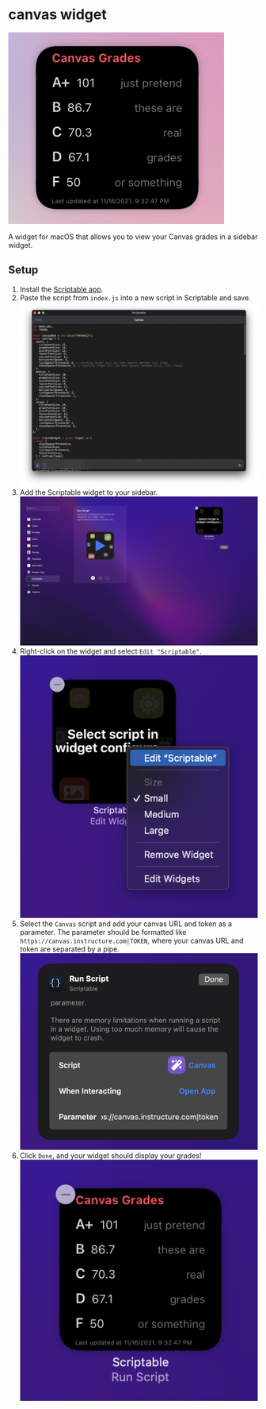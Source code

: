 # canvas widget

![small widget](/assets/small.png)

A widget for macOS that allows you to view your Canvas grades in a sidebar widget.

## Setup

1. Install the [Scriptable app](https://scriptable.app/mac-beta/).
2. Paste the script from `index.js` into a new script in Scriptable and save. ![adding the script to Scriptable](/assets/add_to_scriptable.png)
3. Add the Scriptable widget to your sidebar. ![adding the widget to the sidebar](/assets/addwidget.png)
4. Right-click on the widget and select `Edit "Scriptable"`. ![editing widget](/assets/editmenu.png)
5. Select the `Canvas` script and add your canvas URL and token as a parameter. The parameter should be formatted like `https://canvas.instructure.com|TOKEN`, where your canvas URL and token are separated by a pipe. ![configuring the widget](/assets/configure.png)
6. Click `Done`, and your widget should display your grades!
   ![the final widget](/assets/final.png)
